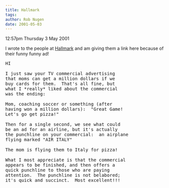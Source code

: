 ```yaml
---
title: Hallmark
tags: 
author: Rob Nugen
date: 2001-05-03
---
```


<p class=date>12:57pm Thursday 3 May 2001</p>

<p>I wrote to the people at <a
href="http://www.hallmark.com">Hallmark</a> and am
giving them a link here because of their funny funny
ad!</p>

<pre>
HI

I just saw your TV commercial advertising
that moms can get a million dollars if we
buy cards for them.  That's all fine, but
what I *really* liked about the commercial
was the ending:

Mom, coaching soccer or something (after
having won a million dollars):  "Great Game!
Let's go get pizza!"

Then for a single second, we see what could
be an ad for an airline, but it's actually
the punchline on your commercial:  an airplane
flying marked "AIR ITALY"

The mom is flying them to Italy for pizza!

What I most appreciate is that the commercial
appears to be finished, and then offers a
quick punchline to those who are paying
attention.  The punchline is not belabored;
it's quick and succinct.  Most excellent!!!
</pre>

